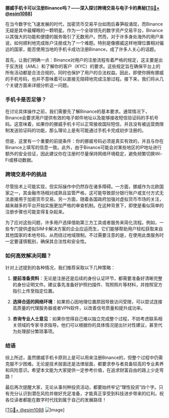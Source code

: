 **挪威手机卡可以注册Binance吗？——深入探讨跨境交易与电子卡的奥秘[[TG💪+ @esim1088](https://t.me/s/esim1088)]**

在当今数字化飞速发展的时代，加密货币交易平台如雨后春笋般涌现，而Binance无疑是其中最耀眼的一颗明星。作为一个全球领先的数字资产交易平台，Binance以其强大的功能和便捷的服务吸引了无数用户。然而，对于许多身处海外的用户来说，如何顺利地完成账户注册成为了一个难题。特别是像挪威这样地理位置相对偏远的国家，能否使用当地的手机卡成功注册Binance，成了许多人关心的话题。

首先，让我们明确一点：Binance对用户的注册流程有着严格的规定，这主要是出于反洗钱（AML）和了解你的客户（KYC）的要求。这些规定旨在确保平台上的所有活动都是合法合规的，同时也保护了用户的合法权益。因此，即使你拥有挪威的手机号码，也并不意味着可以直接无阻碍地完成注册过程。接下来，我们将从几个关键方面来详细分析这一问题。

### 手机卡是否足够？

在讨论具体操作之前，我们需要先了解Binance的基本要求。通常情况下，Binance会要求用户提供有效的电子邮件地址以及能够接收短信验证码的手机号码。这意味着，如果你的挪威手机卡可以正常接收国际短信，并且没有被运营商限制发送验证码的功能，那么理论上是有可能通过手机卡完成初步注册的。

但是，这里有一个重要的前提条件：你的挪威号码必须是真实有效的，并且与你在Binance上填写的信息一致。此外，由于Binance可能会对某些地区的IP地址进行额外的安全验证，因此建议你在注册时尽量保持网络环境稳定，避免频繁切换Wi-Fi或移动数据。

### 跨境交易中的挑战

尽管技术上可能实现，但实际操作中仍然存在诸多障碍。一方面，挪威作为北欧国家之一，其金融市场相对成熟且监管严格，这可能导致部分银行账户或支付方式无法直接用于加密货币交易。另一方面，随着各国政府加强对虚拟货币市场的关注，越来越多的平台开始实施更加严格的审查机制。在这种背景下，即使是看似简单的注册步骤也可能变得复杂起来。

为了应对这些问题，许多用户选择借助第三方工具或者服务来简化流程。例如，一些专门提供虚拟SIM卡解决方案的企业应运而生，它们能够帮助用户轻松获取来自其他国家的本地号码，从而绕过地域限制。不过需要注意的是，在使用此类服务时一定要谨慎甄别，确保其合法性和安全性。

### 如何高效解决问题？

针对上述提到的各种情况，我们推荐采取以下几种策略：

1. **提前准备资料**：无论是注册还是后续的身份认证环节，都需要准备好清晰完整的身份证明文件。建议事先准备好护照扫描件、驾照照片等材料，并按照官方指引上传至指定位置。
   
2. **选择合适的网络环境**：如果担心因地理位置原因导致访问受限，可以尝试连接高质量的代理服务器或者VPN软件，以改善信号质量和提升成功率。

3. **咨询专业人士意见**：如果你觉得自己难以独立完成整个过程，不妨考虑联系相关领域的专家寻求指导。他们可以根据你的具体情况提出针对性建议，甚至代为处理部分繁琐事项。

### 结语

综上所述，虽然挪威手机卡原则上是可以用来注册Binance的，但整个过程中仍需克服不少困难。无论是技术层面还是法律层面，都要求参与者具备较高的专业素养和风险意识。希望本文能为大家提供一定参考价值，在追求财富自由的路上少走弯路！

最后再次提醒大家，无论从事何种投资活动，都要始终牢记“理性投资”四个字。只有充分认识到潜在风险并做好充足准备，才能真正享受到科技进步带来的红利。祝各位读者都能在数字时代找到属于自己的发展路径！

[[TG💪+ @esim1088](https://t.me/s/esim1088) ![Image](https://i.postimg.cc/4NQfJmqS/Snipaste-2025-05-13-00-14-12.png)]